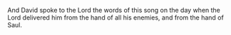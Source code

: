 And David spoke to the Lord the words of this song on the day when the Lord delivered him from the hand of all his enemies, and from the hand of Saul.
